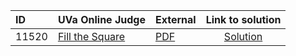 | ID | UVa Online Judge | External | Link to solution |
|:---|:---|:---|:---:|
| 11520 | [Fill the Square](https://onlinejudge.org/index.php?option=com_onlinejudge&Itemid=8&category=24&page=show_problem&problem=2515) | [PDF](https://onlinejudge.org/external/115/11520.pdf) | [Solution](https://github.com/versenyi98/uva-solutions/tree/main/solutions/11520%20-%20Fill%20the%20Square)|
